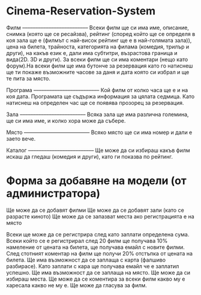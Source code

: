Cinema-Reservation-System
=========================

Филм
–––––––––––––––––––––––––
Всеки филм ще си има име, описание, снимка (която ще се ресайзва), рейтинг (според който ще се определя в коя зала ще е (филмът с най-висок рейтинг ще е в най-голямата зала)), цена на билета, трайноста, категорията на филама (комедия, трилър и други), на какъв език е, дали има субтитри, възрастова граница и вида(2D. 3D и други). За всеки филм ще си има коментари (нещо като форум).На всеки филм ще има бутонче за резервация като го натиснеш ще ти покаже възможните часове за даня и дата която си избрал и ще те пита за място.

Програма
–––––––––––––––––––––––––
Кой филм от колко часа ще е и на коя дата. Програмата ще съдържа информация за цялата седмица.
Като натиснеш на определен час ще се появява прозорец за резервация.

Зала
–––––––––––––––––––––––––
Всяка зала ще има различна големина, ще си има име, и колко хора може да събере.

Място
–––––––––––––––––––––––––
Всяко място ще си има номер и дали е заето вече.

Каталог
–––––––––––––––––––––––––
Ще може да си избираш какъв филм искаш да гледаш (комедия и други), като ги показва по рейтинг.

Форма за добавяне на модели (от администратора)
=========================
Ще може да се добавят филми
Ще може да се добавят зали (като се разрасте киното)
Ще може да се запазват места ако регистрацията е на място


Всеки ще може да се регистрира след като заплати определена сума. Всеки който се е регистрирал след 20 филм ще получава 10% намеление от цената 
на билета, ще получава емайл с новите филми. След стотният коментар на филм ще получи 20% отстъпка от цената на билета.
Ще има възможност да се заплаща с карта (фалшиво разбирасе). Като заплати с кара ще получава емайл че е заплатил успешно.
Ще има възможност да се заплаща на място.
Ще може да си избираш места.
Ще може да се коментира за всеки филм какво му е харесала какво не му е.
Ще може да гласува за филм.
